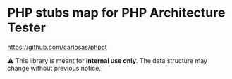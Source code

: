 # PHP stubs map for PHP Architecture Tester

https://github.com/carlosas/phpat

⚠ This library is meant for **internal use only**.
The data structure may change without previous notice.
